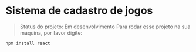 # Sistema de cadastro de jogos
> Status do projeto: Em desenvolvimento
 Para rodar esse projeto na sua máquina, por favor digite:
 ```
 npm install react
 ```
